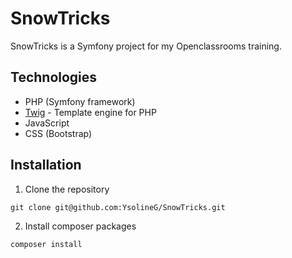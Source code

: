 # SnowTricks

SnowTricks is a Symfony project for my Openclassrooms training.

## Technologies

-  PHP (Symfony framework)
-  [Twig](https://twig.symftwigony.com/) - Template engine for PHP
-  JavaScript
-  CSS (Bootstrap)

## Installation

1.  Clone the repository

`git clone git@github.com:YsolineG/SnowTricks.git`

2.  Install composer packages

`composer install`